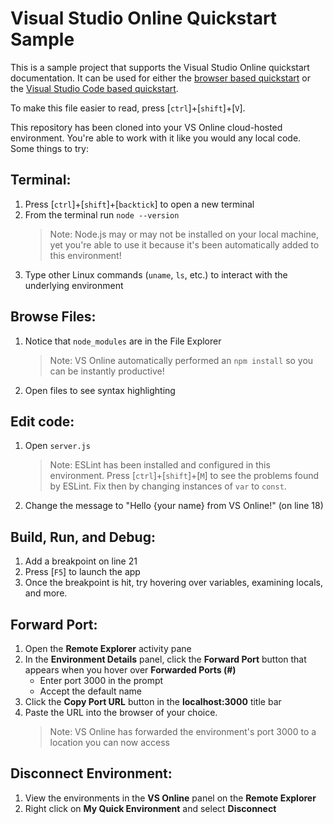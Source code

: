 Visual Studio Online Quickstart Sample
======================================

This is a sample project that supports the Visual Studio Online quickstart documentation. It can be used for either the [browser based quickstart](https://aka.ms/vso-docs/quickstart/browser) or the [Visual Studio Code based quickstart](https://aka.ms/vso-docs/quickstart/vscode).

To make this file easier to read, press [`ctrl`]+[`shift`]+[`V`].

This repository has been cloned into your VS Online cloud-hosted environment. You're able to work with it like you would any local code. Some things to try:

Terminal: 
---------

1. Press [`ctrl`]+[`shift`]+[`backtick`] to open a new terminal
2. From the terminal run `node --version`
   > Note: Node.js may or may not be installed on your local machine, yet you're able to use it because it's been automatically added to this environment!
3. Type other Linux commands (`uname`, `ls`, etc.) to interact with the underlying environment

Browse Files:
-------------

1. Notice that `node_modules` are in the File Explorer
   > Note: VS Online automatically performed an `npm install` so you can be instantly productive!
2.  Open files to see syntax highlighting

Edit code:
----------

1. Open `server.js`
   > Note: ESLint has been installed and configured in this environment. Press [`ctrl`]+[`shift`]+[`M`] to see the problems found by ESLint. Fix then by changing instances of `var` to `const`.
2. Change the message to "Hello {your name} from VS Online!" (on line 18)
   
Build, Run, and Debug:
----------------------

1. Add a breakpoint on line 21
2. Press [`F5`] to launch the app
3. Once the breakpoint is hit, try hovering over variables, examining locals, and more.

Forward Port:
-------------

1. Open the **Remote Explorer** activity pane
2. In the **Environment Details** panel, click the **Forward Port** button that appears when you hover over **Forwarded Ports (#)**
   - Enter port 3000 in the prompt
   - Accept the default name
3. Click the **Copy Port URL** button in the **localhost:3000** title bar
4. Paste the URL into the browser of your choice.
   > Note: VS Online has forwarded the environment's port 3000 to a location you can now access

Disconnect Environment:
-----------------------
1. View the environments in the **VS Online** panel on the **Remote Explorer**
2. Right click on **My Quick Environment** and select **Disconnect**

